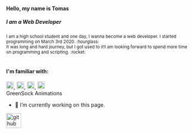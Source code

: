 
#### Hello, my name is Tomas
##### I am a Web Developer

<sub>
I am a high school student and one day, I wanna become a web developer. I started programming on March 3rd 2020.  :hourglass:<br>
It was long and hard journey, but I got used to it!I am looking forward to spend more time on programming and scripting.  :rocket:
</sub>
<br>
<br>

#### I'm familiar with: 
<img src='https://simpleicons.org/icons/html5.svg' alt='html' height='20'>, 
<img src='https://simpleicons.org/icons/css3.svg' alt='css' height='20'>, 
<img src='https://simpleicons.org/icons/sass.svg' alt='sasst' height='20'>,
<img src='https://cdn.jsdelivr.net/npm/simple-icons@3.0.1/icons/javascript.svg' alt='¨javascript' height='20'><br>
GreenSock Animations <br>


- 🔭 I’m currently working on this page. 




[<img src='https://cdn.jsdelivr.net/npm/simple-icons@3.0.1/icons/github.svg' alt='github' height='40'>](https://github.com/thomasinho537)  

